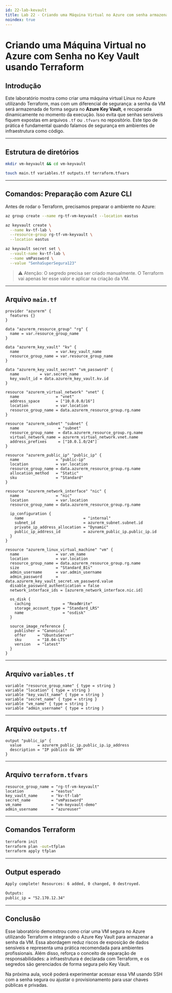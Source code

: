 ```yaml
---
id: 22-lab-kevault
title: Lab 22 - Criando uma Máquina Virtual no Azure com senha armazenada no Key Vault usando Terraform
noindex: true
---
```

# Criando uma Máquina Virtual no Azure com Senha no Key Vault usando Terraform

## Introdução

Este laboratório mostra como criar uma máquina virtual Linux no Azure utilizando Terraform, mas com um diferencial de segurança: a senha da VM será armazenada de forma segura no **Azure Key Vault**, e recuperada dinamicamente no momento da execução. Isso evita que senhas sensíveis fiquem expostas em arquivos `.tf` ou `.tfvars` no repositório. Este tipo de prática é fundamental quando falamos de segurança em ambientes de infraestrutura como código.

---

## Estrutura de diretórios

```bash
mkdir vm-keyvault && cd vm-keyvault

touch main.tf variables.tf outputs.tf terraform.tfvars
```

---

## Comandos: Preparação com Azure CLI

Antes de rodar o Terraform, precisamos preparar o ambiente no Azure:

```bash
az group create --name rg-tf-vm-keyvault --location eastus

az keyvault create \
  --name kv-tf-lab \
  --resource-group rg-tf-vm-keyvault \
  --location eastus

az keyvault secret set \
  --vault-name kv-tf-lab \
  --name vmPassword \
  --value "SenhaSuperSegura123"
```

> ⚠️ Atenção: O segredo precisa ser criado manualmente. O Terraform vai apenas ler esse valor e aplicar na criação da VM.

---

## Arquivo `main.tf`

```hcl
provider "azurerm" {
  features {}
}

data "azurerm_resource_group" "rg" {
  name = var.resource_group_name
}

data "azurerm_key_vault" "kv" {
  name                = var.key_vault_name
  resource_group_name = var.resource_group_name
}

data "azurerm_key_vault_secret" "vm_password" {
  name         = var.secret_name
  key_vault_id = data.azurerm_key_vault.kv.id
}

resource "azurerm_virtual_network" "vnet" {
  name                = "vnet"
  address_space       = ["10.0.0.0/16"]
  location            = var.location
  resource_group_name = data.azurerm_resource_group.rg.name
}

resource "azurerm_subnet" "subnet" {
  name                 = "subnet"
  resource_group_name  = data.azurerm_resource_group.rg.name
  virtual_network_name = azurerm_virtual_network.vnet.name
  address_prefixes     = ["10.0.1.0/24"]
}

resource "azurerm_public_ip" "public_ip" {
  name                = "public-ip"
  location            = var.location
  resource_group_name = data.azurerm_resource_group.rg.name
  allocation_method   = "Static"
  sku                 = "Standard"
}

resource "azurerm_network_interface" "nic" {
  name                = "nic"
  location            = var.location
  resource_group_name = data.azurerm_resource_group.rg.name

  ip_configuration {
    name                          = "internal"
    subnet_id                     = azurerm_subnet.subnet.id
    private_ip_address_allocation = "Dynamic"
    public_ip_address_id          = azurerm_public_ip.public_ip.id
  }
}

resource "azurerm_linux_virtual_machine" "vm" {
  name                = var.vm_name
  location            = var.location
  resource_group_name = data.azurerm_resource_group.rg.name
  size                = "Standard_B1s"
  admin_username      = var.admin_username
  admin_password      = data.azurerm_key_vault_secret.vm_password.value
  disable_password_authentication = false
  network_interface_ids = [azurerm_network_interface.nic.id]

  os_disk {
    caching              = "ReadWrite"
    storage_account_type = "Standard_LRS"
    name                 = "osdisk"
  }

  source_image_reference {
    publisher = "Canonical"
    offer     = "UbuntuServer"
    sku       = "18.04-LTS"
    version   = "latest"
  }
}
```

---

## Arquivo `variables.tf`

```hcl
variable "resource_group_name" { type = string }
variable "location" { type = string }
variable "key_vault_name" { type = string }
variable "secret_name" { type = string }
variable "vm_name" { type = string }
variable "admin_username" { type = string }
```

---

## Arquivo `outputs.tf`

```hcl
output "public_ip" {
  value       = azurerm_public_ip.public_ip.ip_address
  description = "IP público da VM"
}
```

---

## Arquivo `terraform.tfvars`

```hcl
resource_group_name = "rg-tf-vm-keyvault"
location            = "eastus"
key_vault_name      = "kv-tf-lab"
secret_name         = "vmPassword"
vm_name             = "vm-keyvault-demo"
admin_username      = "azureuser"
```

---

## Comandos Terraform

```bash
terraform init
terraform plan -out=tfplan
terraform apply tfplan
```

---

## Output esperado

```txt
Apply complete! Resources: 6 added, 0 changed, 0 destroyed.

Outputs:
public_ip = "52.170.12.34"
```

---

## Conclusão

Esse laboratório demonstrou como criar uma VM segura no Azure utilizando Terraform e integrando o Azure Key Vault para armazenar a senha da VM. Essa abordagem reduz riscos de exposição de dados sensíveis e representa uma prática recomendada para ambientes profissionais. Além disso, reforça o conceito de separação de responsabilidades: a infraestrutura é declarada com Terraform, e os segredos são gerenciados de forma segura pelo Key Vault.

Na próxima aula, você poderá experimentar acessar essa VM usando SSH com a senha segura ou ajustar o provisionamento para usar chaves públicas e privadas.
